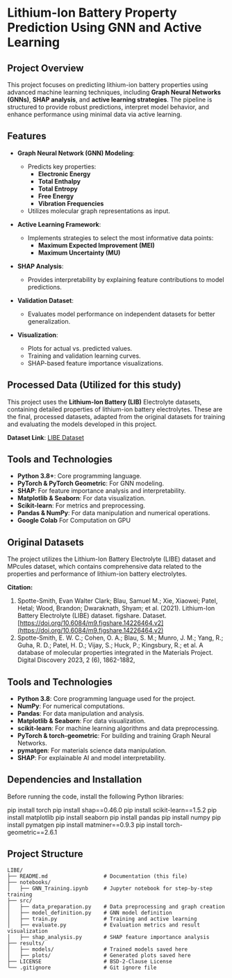 # Lithium-Ion Battery Property Prediction Using GNN and Active Learning

## Project Overview

This project focuses on predicting lithium-ion battery properties using advanced machine learning techniques, including **Graph Neural Networks (GNNs)**, **SHAP analysis**, and **active learning strategies**. The pipeline is structured to provide robust predictions, interpret model behavior, and enhance performance using minimal data via active learning.

## Features

- **Graph Neural Network (GNN) Modeling**:
  - Predicts key properties:
    - **Electronic Energy**
    - **Total Enthalpy**
    - **Total Entropy**
    - **Free Energy**
    - **Vibration Frequencies**
  - Utilizes molecular graph representations as input.
  
- **Active Learning Framework**:
  - Implements strategies to select the most informative data points:
    - **Maximum Expected Improvement (MEI)**
    - **Maximum Uncertainty (MU)**

- **SHAP Analysis**:
  - Provides interpretability by explaining feature contributions to model predictions.
  
- **Validation Dataset**:
  - Evaluates model performance on independent datasets for better generalization.

- **Visualization**:
  - Plots for actual vs. predicted values.
  - Training and validation learning curves.
  - SHAP-based feature importance visualizations.

## Processed Data (Utilized for this study)

This project uses the **Lithium-Ion Battery (LIB)** Electrolyte datasets, containing detailed properties of lithium-ion battery electrolytes. These are the final, processed datasets, adapted from the original datasets for training and evaluating the models developed in this project.

**Dataset Link**: [LIBE Dataset](https://drive.google.com/drive/folders/1-gLGgO4IJUV73uG8xS2VqtipaGXenuTV?usp=sharing)

## Tools and Technologies

- **Python 3.8+**: Core programming language.
- **PyTorch & PyTorch Geometric**: For GNN modeling.
- **SHAP**: For feature importance analysis and interpretability.
- **Matplotlib & Seaborn**: For data visualization.
- **Scikit-learn**: For metrics and preprocessing.
- **Pandas & NumPy**: For data manipulation and numerical operations.
- **Google Colab** For Computation on GPU

## Original Datasets

The project utilizes the Lithium-Ion Battery Electrolyte (LIBE) dataset and MPcules dataset, which contains comprehensive data related to the properties and performance of lithium-ion battery electrolytes. 

**Citation:**  
1. Spotte-Smith, Evan Walter Clark; Blau, Samuel M.; Xie, Xiaowei; Patel, Hetal; Wood, Brandon; Dwaraknath, Shyam; et al. (2021). Lithium-Ion Battery Electrolyte (LIBE) dataset. figshare. Dataset. [https://doi.org/10.6084/m9.figshare.14226464.v2](https://doi.org/10.6084/m9.figshare.14226464.v2)
2. Spotte-Smith, E. W. C.; Cohen, O. A.; Blau, S. M.; Munro, J. M.; Yang, R.; Guha, R. D.; Patel, H. D.; Vijay, S.; Huck, P.; Kingsbury, R.; et al. A database of molecular properties integrated in the Materials Project. Digital Discovery 2023, 2 (6), 1862-1882, 

## Tools and Technologies

- **Python 3.8**: Core programming language used for the project.
- **NumPy**: For numerical computations.
- **Pandas**: For data manipulation and analysis.
- **Matplotlib & Seaborn**: For data visualization.
- **scikit-learn**: For machine learning algorithms and data preprocessing.
- **PyTorch & torch-geometric**: For building and training Graph Neural Networks.
- **pymatgen**: For materials science data manipulation.
- **SHAP**: For explainable AI and model interpretability.

## Dependencies and Installation 

Before running the code, install the following Python libraries:

pip install torch
pip install shap==0.46.0
pip install scikit-learn==1.5.2
pip install matplotlib
pip install seaborn
pip install pandas
pip install numpy
pip install pymatgen
pip install matminer==0.9.3
pip install torch-geometric==2.6.1


## Project Structure

```plaintext
LIBE/
├── README.md                  # Documentation (this file)
├── notebooks/
│   ├── GNN_Training.ipynb     # Jupyter notebook for step-by-step training
├── src/
│   ├── data_preparation.py    # Data preprocessing and graph creation
│   ├── model_definition.py    # GNN model definition
│   ├── train.py               # Training and active learning
│   ├── evaluate.py            # Evaluation metrics and result visualization
│   ├── shap_analysis.py       # SHAP feature importance analysis
├── results/
│   ├── models/                # Trained models saved here
│   ├── plots/                 # Generated plots saved here
├── LICENSE                    # BSD-2-Clause License
└── .gitignore                 # Git ignore file




